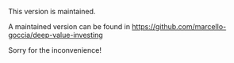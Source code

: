 


This version is maintained.

A maintained version can be found in https://github.com/marcello-goccia/deep-value-investing

Sorry for the inconvenience!
